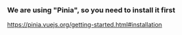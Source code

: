 ### We are using "Pinia", so you need to install it first
https://pinia.vuejs.org/getting-started.html#installation

